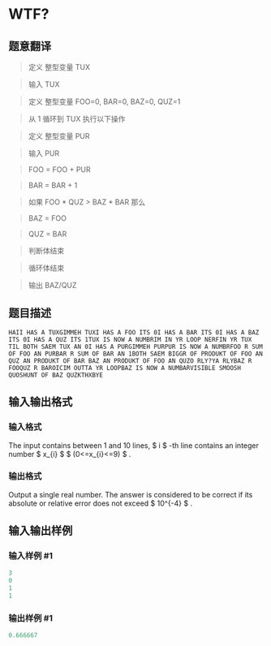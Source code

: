 # WTF?

## 题意翻译

>定义 整型变量 TUX

>输入 TUX

>定义 整型变量 FOO=0, BAR=0, BAZ=0, QUZ=1

>从 1 循环到 TUX 执行以下操作

> 定义 整型变量 PUR

> 输入 PUR

> FOO = FOO + PUR

> BAR = BAR + 1

> 如果 FOO * QUZ > BAZ * BAR 那么

> BAZ = FOO

> QUZ = BAR

> 判断体结束

>循环体结束

>输出 BAZ/QUZ

## 题目描述

`HAII HAS A TUXGIMMEH TUXI HAS A FOO ITS 0I HAS A BAR ITS 0I HAS A BAZ ITS 0I HAS A QUZ ITS 1TUX IS NOW A NUMBRIM IN YR LOOP NERFIN YR TUX TIL BOTH SAEM TUX AN 0I HAS A PURGIMMEH PURPUR IS NOW A NUMBRFOO R SUM OF FOO AN PURBAR R SUM OF BAR AN 1BOTH SAEM BIGGR OF PRODUKT OF FOO AN QUZ AN PRODUKT OF BAR BAZ AN PRODUKT OF FOO AN QUZO RLY?YA RLYBAZ R FOOQUZ R BAROICIM OUTTA YR LOOPBAZ IS NOW A NUMBARVISIBLE SMOOSH QUOSHUNT OF BAZ QUZKTHXBYE`

## 输入输出格式

### 输入格式

The input contains between 1 and 10 lines, $ i $ -th line contains an integer number $ x_{i} $ $ (0<=x_{i}<=9) $ .

### 输出格式

Output a single real number. The answer is considered to be correct if its absolute or relative error does not exceed $ 10^{-4} $ .

## 输入输出样例

### 输入样例 #1

```cpp
3
0
1
1

```
### 输出样例 #1

```cpp
0.666667

```
